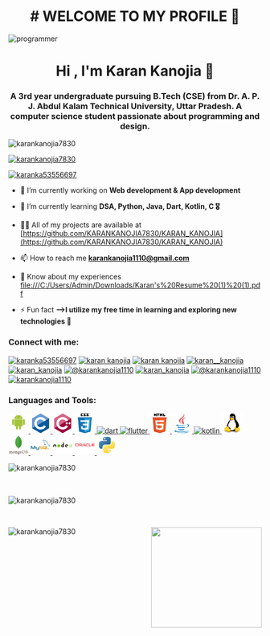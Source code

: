 <h1 align="center"># WELCOME TO MY PROFILE 👋 </h1>

   ![programmer](https://user-images.githubusercontent.com/86140822/139723548-6ad71238-a88a-4926-a9aa-92d8e080ab8a.gif) 


<h1 align="center">Hi , I'm Karan Kanojia 👋</h1>
  
<h3 align="center">A 3rd year undergraduate pursuing B.Tech (CSE) from Dr. A. P. J. Abdul Kalam Technical University, Uttar Pradesh. A computer science student passionate about programming and design.</h3>

<p align="left"> <img src="https://komarev.com/ghpvc/?username=karankanojia7830&label=Profile%20views&color=0e75b6&style=flat" alt="karankanojia7830" /> </p>

<p align="left"> <a href="https://github.com/ryo-ma/github-profile-trophy"><img src="https://github-profile-trophy.vercel.app/?username=karankanojia7830" alt="karankanojia7830" /></a> </p>

<p align="left"> <a href="https://twitter.com/karanka53556697" target="blank"><img src="https://img.shields.io/twitter/follow/karanka53556697?logo=twitter&style=for-the-badge" alt="karanka53556697" /></a> </p>

- 🔭 I’m currently working on **Web development & App development**

- 🌱 I’m currently learning **DSA, Python, Java, Dart, Kotlin, C 🎖️**

- 👨‍💻 All of my projects are available at [https://github.com/KARANKANOJIA7830/KARAN_KANOJIA](https://github.com/KARANKANOJIA7830/KARAN_KANOJIA)

- 📫 How to reach me **karankanojia1110@gmail.com**

- 📄 Know about my experiences [file:///C:/Users/Admin/Downloads/Karan's%20Resume%20(1)%20(1).pdf](file:///C:/Users/Admin/Downloads/Karan's%20Resume%20(1)%20(1).pdf)

- ⚡ Fun fact **-->I utilize my free time in learning and exploring new technologies 🤩**

<h3 align="left">Connect with me:</h3>
<p align="left">
<a href="https://twitter.com/karanka53556697" target="blank"><img align="center" src="https://raw.githubusercontent.com/rahuldkjain/github-profile-readme-generator/master/src/images/icons/Social/twitter.svg" alt="karanka53556697" height="30" width="40" /></a>
<a href="https://linkedin.com/in/karan kanojia" target="blank"><img align="center" src="https://raw.githubusercontent.com/rahuldkjain/github-profile-readme-generator/master/src/images/icons/Social/linked-in-alt.svg" alt="karan kanojia" height="30" width="40" /></a>
<a href="https://fb.com/karan kanojia" target="blank"><img align="center" src="https://raw.githubusercontent.com/rahuldkjain/github-profile-readme-generator/master/src/images/icons/Social/facebook.svg" alt="karan kanojia" height="30" width="40" /></a>
<a href="https://instagram.com/karan__kanojia" target="blank"><img align="center" src="https://raw.githubusercontent.com/rahuldkjain/github-profile-readme-generator/master/src/images/icons/Social/instagram.svg" alt="karan__kanojia" height="30" width="40" /></a>
<a href="https://www.codechef.com/users/karan_kanojia" target="blank"><img align="center" src="https://cdn.jsdelivr.net/npm/simple-icons@3.1.0/icons/codechef.svg" alt="karan_kanojia" height="30" width="40" /></a>
<a href="https://www.hackerrank.com/@karankanojia1110" target="blank"><img align="center" src="https://raw.githubusercontent.com/rahuldkjain/github-profile-readme-generator/master/src/images/icons/Social/hackerrank.svg" alt="@karankanojia1110" height="30" width="40" /></a>
<a href="https://www.leetcode.com/karan_kanojia" target="blank"><img align="center" src="https://raw.githubusercontent.com/rahuldkjain/github-profile-readme-generator/master/src/images/icons/Social/leet-code.svg" alt="karan_kanojia" height="30" width="40" /></a>
<a href="https://www.hackerearth.com/@karankanojia1110" target="blank"><img align="center" src="https://raw.githubusercontent.com/rahuldkjain/github-profile-readme-generator/master/src/images/icons/Social/hackerearth.svg" alt="@karankanojia1110" height="30" width="40" /></a>
<a href="https://auth.geeksforgeeks.org/user/karankanojia1110" target="blank"><img align="center" src="https://raw.githubusercontent.com/rahuldkjain/github-profile-readme-generator/master/src/images/icons/Social/geeks-for-geeks.svg" alt="karankanojia1110" height="30" width="40" /></a>
</p>

<h3 align="left">Languages and Tools:</h3>
<p align="left"> <a href="https://developer.android.com" target="_blank"> <img src="https://raw.githubusercontent.com/devicons/devicon/master/icons/android/android-original-wordmark.svg" alt="android" width="40" height="40"/> </a> <a href="https://www.cprogramming.com/" target="_blank"> <img src="https://raw.githubusercontent.com/devicons/devicon/master/icons/c/c-original.svg" alt="c" width="40" height="40"/> </a> <a href="https://www.w3schools.com/cpp/" target="_blank"> <img src="https://raw.githubusercontent.com/devicons/devicon/master/icons/cplusplus/cplusplus-original.svg" alt="cplusplus" width="40" height="40"/> </a> <a href="https://www.w3schools.com/css/" target="_blank"> <img src="https://raw.githubusercontent.com/devicons/devicon/master/icons/css3/css3-original-wordmark.svg" alt="css3" width="40" height="40"/> </a> <a href="https://dart.dev" target="_blank"> <img src="https://www.vectorlogo.zone/logos/dartlang/dartlang-icon.svg" alt="dart" width="40" height="40"/> </a> <a href="https://flutter.dev" target="_blank"> <img src="https://www.vectorlogo.zone/logos/flutterio/flutterio-icon.svg" alt="flutter" width="40" height="40"/> </a> <a href="https://www.w3.org/html/" target="_blank"> <img src="https://raw.githubusercontent.com/devicons/devicon/master/icons/html5/html5-original-wordmark.svg" alt="html5" width="40" height="40"/> </a> <a href="https://www.java.com" target="_blank"> <img src="https://raw.githubusercontent.com/devicons/devicon/master/icons/java/java-original.svg" alt="java" width="40" height="40"/> </a> <a href="https://kotlinlang.org" target="_blank"> <img src="https://www.vectorlogo.zone/logos/kotlinlang/kotlinlang-icon.svg" alt="kotlin" width="40" height="40"/> </a> <a href="https://www.linux.org/" target="_blank"> <img src="https://raw.githubusercontent.com/devicons/devicon/master/icons/linux/linux-original.svg" alt="linux" width="40" height="40"/> </a> <a href="https://www.mongodb.com/" target="_blank"> <img src="https://raw.githubusercontent.com/devicons/devicon/master/icons/mongodb/mongodb-original-wordmark.svg" alt="mongodb" width="40" height="40"/> </a> <a href="https://www.mysql.com/" target="_blank"> <img src="https://raw.githubusercontent.com/devicons/devicon/master/icons/mysql/mysql-original-wordmark.svg" alt="mysql" width="40" height="40"/> </a> <a href="https://nodejs.org" target="_blank"> <img src="https://raw.githubusercontent.com/devicons/devicon/master/icons/nodejs/nodejs-original-wordmark.svg" alt="nodejs" width="40" height="40"/> </a> <a href="https://www.oracle.com/" target="_blank"> <img src="https://raw.githubusercontent.com/devicons/devicon/master/icons/oracle/oracle-original.svg" alt="oracle" width="40" height="40"/> </a> <a href="https://www.python.org" target="_blank"> <img src="https://raw.githubusercontent.com/devicons/devicon/master/icons/python/python-original.svg" alt="python" width="40" height="40"/> </a> </p>

<p><img align="left" src="https://github-readme-stats.vercel.app/api/top-langs?username=karankanojia7830&show_icons=true&locale=en&layout=compact" alt="karankanojia7830" /></p>
<br>
  <br>
  <br>
<p>&nbsp;<img align="left" src="https://github-readme-stats.vercel.app/api?username=karankanojia7830&show_icons=true&locale=en" alt="karankanojia7830" /></p>

  <br>
  <p><img align="right" src="https://i.redd.it/c18noamoqwj71.gif" width="220" height="200" </p>

<p><img align="left" src="https://github-readme-streak-stats.herokuapp.com/?user=karankanojia7830&" alt="karankanojia7830" /></p>
